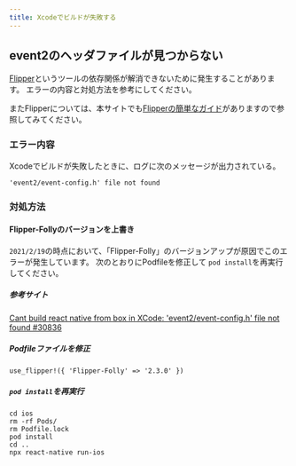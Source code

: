 ```yaml
---
title: Xcodeでビルドが失敗する
---
```




## event2のヘッダファイルが見つからない

[Flipper](https://fbflipper.com/)というツールの依存関係が解消できないために発生することがあります。
エラーの内容と対処方法を参考にしてください。

またFlipperについては、本サイトでも[Flipperの簡単なガイド](../santoku/development/tools/flipper.md)がありますので参照してみてください。

### エラー内容

Xcodeでビルドが失敗したときに、ログに次のメッセージが出力されている。

```console
'event2/event-config.h' file not found
```

### 対処方法

#### Flipper-Follyのバージョンを上書き

`2021/2/19`の時点において、「Flipper-Folly」のバージョンアップが原因でこのエラーが発生しています。
次のとおりにPodfileを修正して `pod install`を再実行してください。

##### 参考サイト

[Cant build react native from box in XCode: 'event2/event-config.h' file not found #30836](https://github.com/facebook/react-native/issues/30836 )

##### Podfileファイルを修正

```console
use_flipper!({ 'Flipper-Folly' => '2.3.0' })
```

##### `pod install`を再実行

```console
cd ios
rm -rf Pods/
rm Podfile.lock
pod install
cd ..
npx react-native run-ios
```
